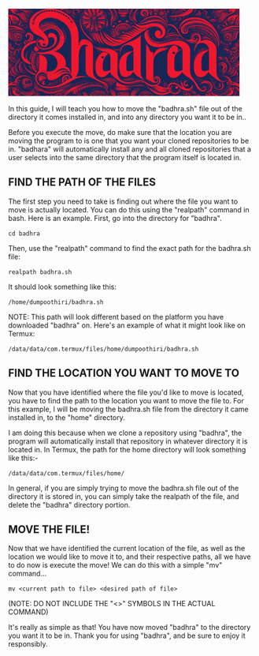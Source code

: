 ![badhra-Logo](badhralogo.png)

In this guide, I will teach you how to move the "badhra.sh" file out of the directory it comes installed in, and into any directory you want it to be in..

Before you execute the move, do make sure that the location you are moving the program to is one that you want your cloned repositories to be in. "badhara" will automatically install any and all cloned repositories that a user selects into the same directory that the program itself is located in.
## FIND THE PATH OF THE FILES
The first step you need to take is finding out where the file you want to move is actually located. You can do this using the "realpath" command in bash. Here is an example.
First, go into the directory for "badhra".
```
cd badhra
```
Then, use the "realpath" command to find the exact path for the badhra.sh file:
```
realpath badhra.sh
```
It should look something like this:
```
/home/dumpoothiri/badhra.sh
```
NOTE: This path will look different based on the platform you have downloaded "badhra" on. Here's an example of what it might look like on Termux:
```
/data/data/com.termux/files/home/dumpoothiri/badhra.sh
```
## FIND THE LOCATION YOU WANT TO MOVE TO
Now that you have identified where the file you'd like to move is located, you have to find the path to the location you want to move the file to.
For this example, I will be moving the badhra.sh file from the directory it came installed in, to the "home" directory. 

I am doing this because when we clone a repository using "badhra", the program will automatically install that repository in whatever directory it is located in.
In Termux, the path for the home directory will look something like this:-
```
/data/data/com.termux/files/home/
```
In general, if you are simply trying to move the badhra.sh file out of the directory it is stored in, you can simply take the realpath of the file, and delete the "badhra" directory portion.
## MOVE THE FILE!
Now that we have identified the current location of the file, as well as the location we would like to move it to, and their respective paths, all we have to do now is execute the move!
We can do this with a simple "mv" command...
```
mv <current path to file> <desired path of file>
```
(NOTE: DO NOT INCLUDE THE "<>" SYMBOLS IN THE ACTUAL COMMAND)

It's really as simple as that! You have now moved "badhra" to the directory you want it to be in. Thank you for using "badhra", and be sure to enjoy it responsibly.
